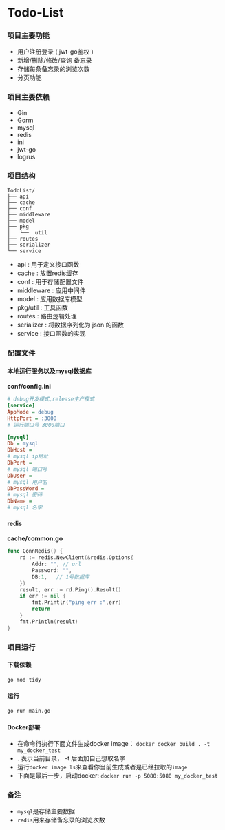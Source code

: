 # Todo-List
### 项目主要功能
- 用户注册登录 ( jwt-go鉴权 )
- 新增/删除/修改/查询 备忘录
- 存储每条备忘录的浏览次数
- 分页功能
### 项目主要依赖
- Gin
- Gorm
- mysql
- redis
- ini
- jwt-go
- logrus
### 项目结构
```shell
TodoList/
├── api
├── cache
├── conf
├── middleware
├── model
├── pkg
│   └──  util
├── routes
├── serializer
└── service
```
- api : 用于定义接口函数
- cache : 放置redis缓存
- conf : 用于存储配置文件
- middleware : 应用中间件
- model : 应用数据库模型
- pkg/util : 工具函数
- routes : 路由逻辑处理
- serializer : 将数据序列化为 json 的函数
- service : 接口函数的实现
### 配置文件
#### 本地运行服务以及mysql数据库
**conf/config.ini**
```ini
# debug开发模式,release生产模式
[service]
AppMode = debug
HttpPort = :3000
# 运行端口号 3000端口

[mysql]
Db = mysql
DbHost =
# mysql ip地址
DbPort = 
# mysql 端口号
DbUser = 
# mysql 用户名
DbPassWord = 
# mysql 密码
DbName = 
# mysql 名字
```
#### redis
**cache/common.go**
```go
func ConnRedis() {
	rd := redis.NewClient(&redis.Options{
		Addr: "", // url
		Password: "",
		DB:1,   // 1号数据库
	})
	result, err := rd.Ping().Result()
	if err != nil {
		fmt.Println("ping err :",err)
		return
	}
	fmt.Println(result)
}
```
### 项目运行
#### 下载依赖
`go mod tidy`
#### 运行
`go run main.go`
#### Docker部署
- 在命令行执行下面文件生成docker image：
`docker docker build . -t my_docker_test`
- . 表示当前目录， -t 后面加自己想取名字
- 运行`docker image ls`来查看你当前生成或者是已经拉取的`image`
- 下面是最后一步，启动docker:
`docker run -p 5080:5080 my_docker_test `
### 备注
- `mysql`是存储主要数据
- `redis`用来存储备忘录的浏览次数
